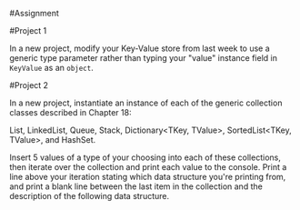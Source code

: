 #Assignment

#Project 1

In a new project, modify your Key-Value store from last week to use a generic type parameter rather than typing your "value" instance field in `KeyValue` as an `object`.

#Project 2

In a new project, instantiate an instance of each of the generic collection classes described in Chapter 18:

List<T>,
LinkedList<T>,
Queue<T>,
Stack<T>,
Dictionary<TKey, TValue>,
SortedList<TKey, TValue>, and
HashSet<T>.

Insert 5 values of a type of your choosing into each of these collections, then iterate over the collection and print each value to the console. Print a line above your iteration stating which data structure you're printing from, and print a blank line between the last item in the collection and the description of the following data structure.